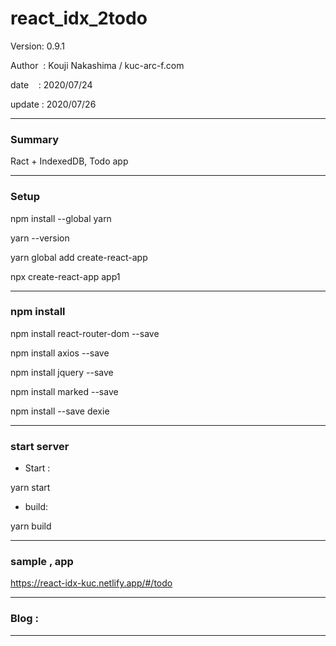 ﻿# react_idx_2todo

 Version: 0.9.1

 Author  : Kouji Nakashima / kuc-arc-f.com

 date    : 2020/07/24

 update  : 2020/07/26

***
### Summary

Ract + IndexedDB, Todo app


***
### Setup

npm install --global yarn

yarn --version

yarn global add create-react-app

npx create-react-app app1


***
### npm install

npm install react-router-dom --save

npm install axios --save

npm install jquery --save

npm install marked --save

npm install --save dexie

***
### start server
* Start :

yarn start

* build:

yarn build

***
### sample , app

https://react-idx-kuc.netlify.app/#/todo

***
### Blog :


***


